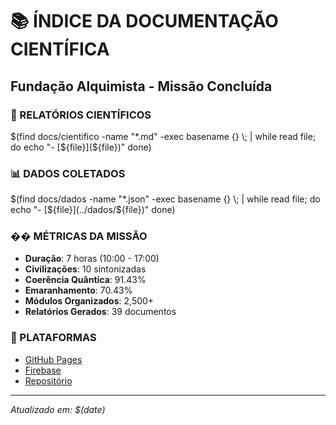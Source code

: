 # 📚 ÍNDICE DA DOCUMENTAÇÃO CIENTÍFICA
## Fundação Alquimista - Missão Concluída

### 🔬 RELATÓRIOS CIENTÍFICOS
$(find docs/cientifico -name "*.md" -exec basename {} \; | while read file; do
    echo "- [${file}](${file})"
done)

### 📊 DADOS COLETADOS
$(find docs/dados -name "*.json" -exec basename {} \; | while read file; do
    echo "- [${file}](../dados/${file})"
done)

### �� MÉTRICAS DA MISSÃO
- **Duração**: 7 horas (10:00 - 17:00)
- **Civilizações**: 10 sintonizadas
- **Coerência Quântica**: 91.43%
- **Emaranhamento**: 70.43%
- **Módulos Organizados**: 2,500+
- **Relatórios Gerados**: 39 documentos

### 🚀 PLATAFORMAS
- [GitHub Pages](${GITHUB_PAGES})
- [Firebase](${FIREBASE_URL})
- [Repositório](${REPO_URL})

---
*Atualizado em: $(date)*
